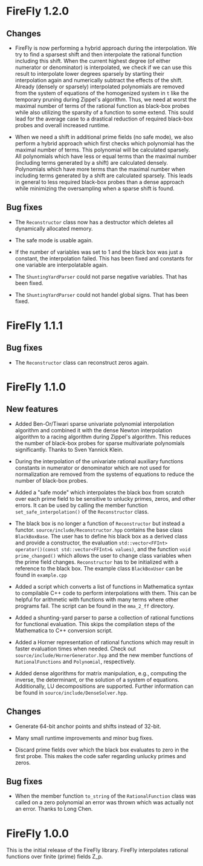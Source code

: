 FireFly 1.2.0
=============

Changes
-------

 * FireFly is now performing a hybrid approach during the interpolation.
 We try to find a sparsest shift and then interpolate the rational function
 including this shift. When the current highest degree (of either numerator or
 denominator) is interpolated, we check if we can use this result to interpolate
 lower degrees sparsely by starting their interpolation again and numerically
 subtract the effects of the shift.
 Already (densely or sparsely) interpolated polynomials are removed from the
 system of equations of the homogenized system in `t` like the temporary pruning
 during Zippel's algorithm.
 Thus, we need at worst the maximal number of terms of the rational function
 as black-box probes while also utilizing the sparsity of a function to some
 extend. This sould lead for the average case to a drastical reduction of
 required black-box probes and overall increased runtime.
 
 * When we need a shift in additional prime fields (no safe mode), we also perform
 a hybrid approach which first checks which polynomial
 has the maximal number of terms. This polynomial will be calculated sparsely.
 All polynomials which have less or equal terms than the maximal number (including
 terms generated by a shift) are calculated densely. Polynomials which have
 more terms than the maximal number when including terms generated by a shift
 are calculated sparsely.
 This leads in general to less required black-box probes than a dense approach
 while minimizing the oversampling when a sparse shift is found.

Bug fixes
---------

 * The `Reconstructor` class now has a destructor which deletes all dynamically
 allocated memory.
 
 * The safe mode is usable again.
 
 * If the number of variables was set to 1 and the black box was just a constant,
 the interpolation failed. This has been fixed and constants for one variable
 are interpolatable again.
 
 * The `ShuntingYardParser` could not parse negative variables. That has been fixed.
 
 * The `ShuntingYardParser` could not handel global signs. That has been fixed.


FireFly 1.1.1
=============

Bug fixes
---------

 * The `Reconstructor` class can reconstruct zeros again.


FireFly 1.1.0
=============

New features
------------
 * Added Ben-Or/Tiwari sparse univariate polynomial interpolation algorithm
 and combined it with the dense Newton interpolation algorithm to a
 racing algorithm during Zippel's algorithm. This reduces the number of
 black-box probes for sparse multivariate polynomials significantly.
 Thanks to Sven Yannick Klein.

 * During the interpolation of the univariate rational auxiliary functions
 constants in numerator or denominator which are not used for normalization
 are removed from the systems of equations to reduce the number of black-box
 probes.

 * Added a "safe mode" which interpolates the black box from scratch over
 each prime field to be sensitive to unlucky primes, zeros, and other
 errors. It can be used by calling the member function `set_safe_interpolation()`
 of the `Reconstructor` class.

 * The black box is no longer a function of `Reconstructor` but instead a functor.
 `source/include/Reconstructor.hpp` contains the base class `BlackBoxBase`.
 The user has to define his black box as a derived class and provide a constructor,
 the evaluation `std::vector<FFInt> operator()(const std::vector<FFInt>& values)`,
 and the function `void prime_changed()` which allows the user to change class
 variables when the prime field changes. `Reconstructor` has to be initialized with
 a reference to the black box. The example class `BlackBoxUser` can be found in
 `example.cpp`

 * Added a script which converts a list of functions in Mathematica syntax
 to compilable C++ code to perform interpolations with them. This can be
 helpful for arithmetic with functions with many terms where other programs
 fail. The script can be found in the `mma_2_ff` directory.

 * Added a shunting-yard parser to parse a collection of rational functions
 for functional evaluation. This skips the compilation steps of the Mathematica
 to C++ conversion script.

 * Added a Horner representation of rational functions which may result in
 faster evaluation times when needed. Check out `source/include/HornerGenerator.hpp`
 and the new member functions of `RationalFunctions` and `Polynomial`, respectively.

 * Added dense algorithms for matrix manipulation, e.g., computing the inverse,
 the determinant, or the solution of a system of equations. Additionally,
 LU decompositions are supported. Further information can be found in
 `source/include/DenseSolver.hpp`.

Changes
-------

 * Generate 64-bit anchor points and shifts instead of 32-bit.

 * Many small runtime improvements and minor bug fixes.

 * Discard prime fields over which the black box evaluates to zero in the first
 probe. This makes the code safer regarding unlucky primes and zeros.

Bug fixes
---------

 * When the member function `to_string` of the `RationalFunction` class was called
 on a zero polynomial an error was thrown which was actually not an error. Thanks
 to Long Chen.


FireFly 1.0.0
=============

This is the initial release of the FireFly library. FireFly interpolates rational
functions over finite (prime) fields Z_p.
